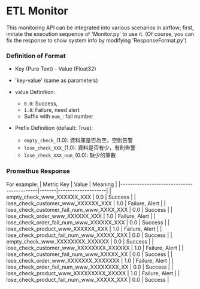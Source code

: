 # ETL Monitor

This monitoring API can be integrated into various scenarios in airflow; first, imitate the execution sequence of 'Monitor.py' to use it. (Of course, you can fix the response to show system info by modifying 'ResponseFormat.py')

### Definition of Format
- Key (Pure Text) - Value (Float32)
- 'key-value' (same as parameters)
- value Definition:
  - `0.0`: Success,
  - `1.0`: Failure, need alert
  - Suffix with `num_`: fail number

- Prefix Definition (default: True):
  - `empty_check_`(1.0): 資料庫是否為空，空則告警
  - `lose_check_XXX_`(1.0): 資料是否有少，有則告警 
  - `lose_check_XXX_num_`(0.0): 缺少的筆數

### Promethus Response
For example:
| Metric Key                                | Value | Meaning            |
|-------------------------------------------|-------|--------------------|
| empty_check_www_XXXXXX_XXX                | 0.0   | Success            |
| lose_check_customer_www_XXXXXX_XXX        | 1.0   | Failure, Alert     |
| lose_check_customer_fail_num_www_XXXX_XXX | 0.0   | Success            |
| lose_check_order_www_XXXXXX_XXX           | 1.0   | Failure, Alert     |
| lose_check_order_fail_num_www_XXXXXX_XXX  | 0.0   | Success            |
| lose_check_product_www_XXXXXX_XXX         | 1.0   | Failure, Alert     |
| lose_check_product_fail_num_www_XXXXX_XXX | 0.0   | Success            |
| empty_check_www_XXXXXXXX_XXXXXX           | 0.0   | Success            |
| lose_check_customer_www_XXXXXXXX_XXXXXX   | 1.0   | Failure, Alert     |
| lose_check_customer_fail_num_www_XXXXX_XX | 0.0   | Success            |
| lose_check_order_www_XXXXXXX_XXXXXXX      | 1.0   | Failure, Alert     |
| lose_check_order_fail_num_www_XXXXXXXX_XX | 0.0   | Success            |
| lose_check_product_www_XXXXXXXXX_XXXXX    | 1.0   | Failure, Alert     |
| lose_check_product_fail_num_www_XXXXX_XXX | 0.0   | Success            |
